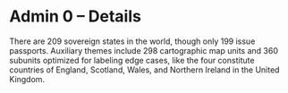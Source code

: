 # Admin 0 – Details

There are 209 sovereign states in the world, though only 199 issue passports. Auxiliary themes include 298 cartographic map units and 360 subunits optimized for labeling edge cases, like the four constitute countries of England, Scotland, Wales, and Northern Ireland in the United Kingdom.

